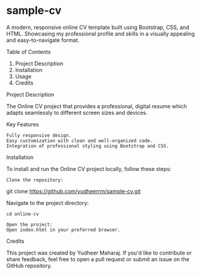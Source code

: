 # sample-cv
A modern, responsive online CV template built using Bootstrap, CSS, and HTML. Showcasing my professional profile and skills in a visually appealing and easy-to-navigate format.

Table of Contents

 1.   Project Description
 2.   Installation
 3.   Usage
 4.   Credits

Project Description

The Online CV project that provides a professional, digital resume which adapts seamlessly to different screen sizes and devices. 

Key Features

    Fully responsive design.
    Easy customization with clean and well-organized code.
    Integration of professional styling using Bootstrap and CSS.

Installation

To install and run the Online CV project locally, follow these steps:

    Clone the repository:

git clone https://github.com/yudheerrm/sample-cv.git

Navigate to the project directory:

    cd online-cv

    Open the project:
    Open index.html in your preferred browser.


Credits

This project was created by Yudheer Maharaj. If you'd like to contribute or share feedback, feel free to open a pull request or submit an issue on the GitHub repository.
